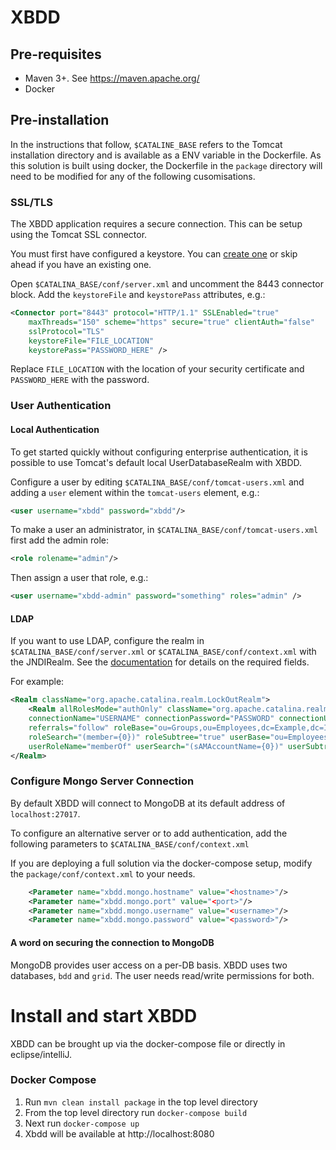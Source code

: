# XBDD

## Pre-requisites

-   Maven 3+. See https://maven.apache.org/
-   Docker

## Pre-installation

In the instructions that follow, `$CATALINE_BASE` refers to the Tomcat installation directory and is available as a ENV variable in the Dockerfile.
As this solution is built using docker, the Dockerfile in the `package` directory will need to be modified for any of the following cusomisations.

### SSL/TLS

The XBDD application requires a secure connection. This can be setup using the Tomcat SSL connector.

You must first have configured a keystore. You can [create one](http://java.dzone.com/articles/setting-ssl-tomcat-5-minutes) or skip ahead if you have an existing one.

Open `$CATALINA_BASE/conf/server.xml` and uncomment the 8443 connector block. Add the `keystoreFile` and `keystorePass` attributes, e.g.:

```xml
<Connector port="8443" protocol="HTTP/1.1" SSLEnabled="true"
    maxThreads="150" scheme="https" secure="true" clientAuth="false"
    sslProtocol="TLS"
    keystoreFile="FILE_LOCATION"
    keystorePass="PASSWORD_HERE" />
```

Replace `FILE_LOCATION` with the location of your security certificate and `PASSWORD_HERE` with the password.

### User Authentication

#### Local Authentication

To get started quickly without configuring enterprise authentication, it is possible to use Tomcat's default local UserDatabaseRealm with XBDD.

Configure a user by editing `$CATALINA_BASE/conf/tomcat-users.xml` and adding a `user` element within the `tomcat-users` element, e.g.:

```xml
<user username="xbdd" password="xbdd"/>
```

To make a user an administrator, in `$CATALINA_BASE/conf/tomcat-users.xml` first add the admin role:

```xml
<role rolename="admin"/>
```

Then assign a user that role, e.g.:

```xml
<user username="xbdd-admin" password="something" roles="admin" />
```

#### LDAP

If you want to use LDAP, configure the realm in `$CATALINA_BASE/conf/server.xml` or `$CATALINA_BASE/conf/context.xml` with the JNDIRealm. See the [documentation](https://tomcat.apache.org/tomcat-7.0-doc/config/realm.html#JNDI_Directory_Realm_-_org.apache.catalina.realm.JNDIRealm) for details on the required fields.

For example:

```xml
<Realm className="org.apache.catalina.realm.LockOutRealm">
    <Realm allRolesMode="authOnly" className="org.apache.catalina.realm.JNDIRealm"
    connectionName="USERNAME" connectionPassword="PASSWORD" connectionURL="ldap://LDAP_HOST:389"
    referrals="follow" roleBase="ou=Groups,ou=Employees,dc=Example,dc=Internal" roleName="cn"
    roleSearch="(member={0})" roleSubtree="true" userBase="ou=Employees,dc=Example,dc=Internal"
    userRoleName="memberOf" userSearch="(sAMAccountName={0})" userSubtree="true"/>
</Realm>
```

### Configure Mongo Server Connection

By default XBDD will connect to MongoDB at its default address of `localhost:27017`.

To configure an alternative server or to add authentication, add the following parameters to `$CATALINA_BASE/conf/context.xml`

If you are deploying a full solution via the docker-compose setup, modify the `package/conf/context.xml` to your needs.

```xml
    <Parameter name="xbdd.mongo.hostname" value="<hostname>"/>
    <Parameter name="xbdd.mongo.port" value="<port>"/>
    <Parameter name="xbdd.mongo.username" value="<username>"/>
    <Parameter name="xbdd.mongo.password" value="<password>"/>
```

#### A word on securing the connection to MongoDB

MongoDB provides user access on a per-DB basis. XBDD uses two databases, `bdd` and `grid`. The user needs read/write permissions for both.

# Install and start XBDD

XBDD can be brought up via the docker-compose file or directly in eclipse/intelliJ.

### Docker Compose

1. Run `mvn clean install package` in the top level directory
1. From the top level directory run `docker-compose build`
1. Next run `docker-compose up`
1. Xbdd will be available at http://localhost:8080
